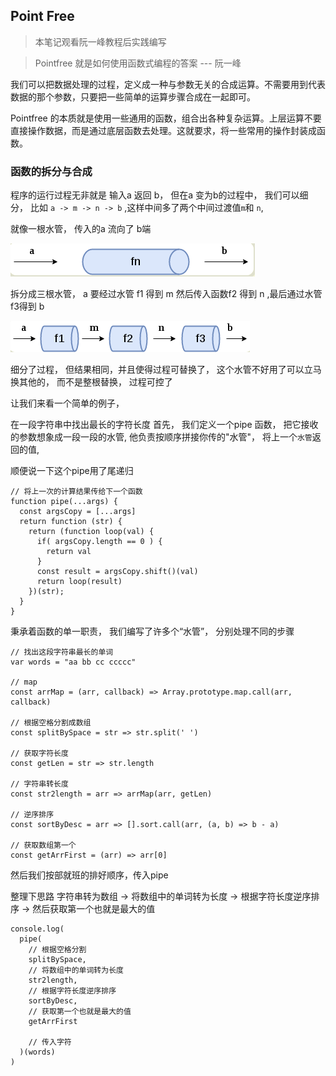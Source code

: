
## Point Free
> 本笔记观看阮一峰教程后实践编写

> Pointfree 就是如何使用函数式编程的答案 --- 阮一峰

我们可以把数据处理的过程，定义成一种与参数无关的合成运算。不需要用到代表数据的那个参数，只要把一些简单的运算步骤合成在一起即可。

Pointfree 的本质就是使用一些通用的函数，组合出各种复杂运算。上层运算不要直接操作数据，而是通过底层函数去处理。这就要求，将一些常用的操作封装成函数。


### 函数的拆分与合成
程序的运行过程无非就是 输入a 返回 b， 但在a 变为b的过程中， 我们可以细分， 比如 `a -> m -> n -> b` ,这样中间多了两个中间过渡值`m`和 `n`, 

就像一根水管， 传入的a 流向了 b端

![](../md_imgs/hose.png)

拆分成三根水管， a 要经过水管 f1 得到 m 然后传入函数f2 得到 n ,最后通过水管f3得到 b

![](../md_imgs/3hose.png)

细分了过程， 但结果相同，并且使得过程可替换了， 这个水管不好用了可以立马换其他的， 而不是整根替换， 过程可控了

让我们来看一个简单的例子， 

在一段字符串中找出最长的字符长度
首先， 我们定义一个pipe 函数， 把它接收的参数想象成一段一段的水管, 他负责按顺序拼接你传的"水管"， 将上一个`水管`返回的值, 

顺便说一下这个pipe用了尾递归

```
// 将上一次的计算结果传给下一个函数
function pipe(...args) {
  const argsCopy = [...args]
  return function (str) {
    return (function loop(val) {
      if( argsCopy.length == 0 ) {
        return val
      }
      const result = argsCopy.shift()(val)
      return loop(result)
    })(str);
  }
}
```

秉承着函数的单一职责， 我们编写了许多个“水管”， 分别处理不同的步骤

```
// 找出这段字符串最长的单词
var words = "aa bb cc ccccc"

// map 
const arrMap = (arr, callback) => Array.prototype.map.call(arr, callback)

// 根据空格分割成数组
const splitBySpace = str => str.split(' ')

// 获取字符长度
const getLen = str => str.length

// 字符串转长度
const str2length = arr => arrMap(arr, getLen)

// 逆序排序
const sortByDesc = arr => [].sort.call(arr, (a, b) => b - a)

// 获取数组第一个
const getArrFirst = (arr) => arr[0]
```

然后我们按部就班的排好顺序，传入pipe 

整理下思路
字符串转为数组 -> 将数组中的单词转为长度 -> 根据字符长度逆序排序 -> 然后获取第一个也就是最大的值

```
console.log( 
  pipe(
    // 根据空格分割
    splitBySpace, 
    // 将数组中的单词转为长度
    str2length, 
    // 根据字符长度逆序排序
    sortByDesc,
    // 获取第一个也就是最大的值
    getArrFirst

    // 传入字符
  )(words)
)

```
